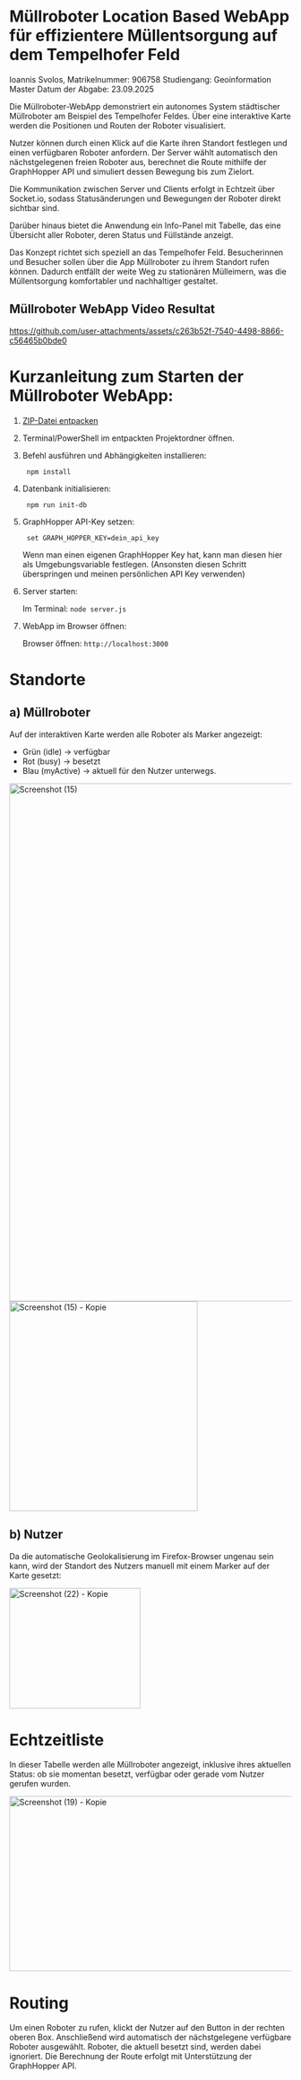 # Müllroboter Location Based WebApp für effizientere Müllentsorgung auf dem Tempelhofer Feld

Ioannis Svolos, Matrikelnummer: 906758
Studiengang: Geoinformation Master
Datum der Abgabe: 23.09.2025

Die Müllroboter-WebApp demonstriert ein autonomes System städtischer Müllroboter am Beispiel des Tempelhofer Feldes.
Über eine interaktive Karte werden die Positionen und Routen der Roboter visualisiert.

Nutzer können durch einen Klick auf die Karte ihren Standort festlegen und einen verfügbaren Roboter anfordern. Der Server wählt automatisch den nächstgelegenen freien Roboter aus, berechnet die Route mithilfe der GraphHopper API und simuliert dessen Bewegung bis zum Zielort. 

Die Kommunikation zwischen Server und Clients erfolgt in Echtzeit über Socket.io, sodass Statusänderungen und Bewegungen der Roboter direkt sichtbar sind.

Darüber hinaus bietet die Anwendung ein Info-Panel mit Tabelle, das eine Übersicht aller Roboter, deren Status und Füllstände anzeigt. 

Das Konzept richtet sich speziell an das Tempelhofer Feld. Besucherinnen und Besucher sollen über die App Müllroboter zu ihrem Standort rufen können. Dadurch entfällt der weite Weg zu stationären Mülleimern, was die Müllentsorgung komfortabler und nachhaltiger gestaltet.


## Müllroboter WebApp Video Resultat

https://github.com/user-attachments/assets/c263b52f-7540-4498-8866-c56465b0bde0


# Kurzanleitung zum Starten der Müllroboter WebApp:

1. [ZIP-Datei entpacken](https://github.com/IoannisSvolosBht/MuellroboterWebAppTempelhoferFeld/blob/main/Svolos_906758.zip)
2. Terminal/PowerShell im entpackten Projektordner öffnen.
3. Befehl ausführen und Abhängigkeiten installieren:
   
        npm install
4. Datenbank initialisieren:
   
        npm run init-db

5. GraphHopper API-Key setzen:
   
        set GRAPH_HOPPER_KEY=dein_api_key
   
   Wenn man einen eigenen GraphHopper Key hat, kann man diesen hier als Umgebungsvariable festlegen. (Ansonsten diesen Schritt überspringen und meinen persönlichen API Key verwenden)

6. Server starten:
   
   Im Terminal: ``` node server.js ```

7. WebApp im Browser öffnen:
   
   Browser öffnen: ``` http://localhost:3000 ```



# Standorte
## a) Müllroboter
Auf der interaktiven Karte werden alle Roboter als Marker angezeigt:
- Grün (idle) → verfügbar
- Rot (busy) → besetzt
- Blau (myActive) → aktuell für den Nutzer unterwegs.

<img width="1914" height="923" alt="Screenshot (15)" src="https://github.com/user-attachments/assets/90c85af7-4e85-460a-8cd1-92f7a35133e1" />

<img width="336" height="374" alt="Screenshot (15) - Kopie" src="https://github.com/user-attachments/assets/eac654fc-b065-4b8c-bcfd-7ef943dad7a7" />

## b) Nutzer
Da die automatische Geolokalisierung im Firefox-Browser ungenau sein kann, wird der Standort des Nutzers manuell mit einem Marker auf der Karte gesetzt:

<img width="234" height="215" alt="Screenshot (22) - Kopie" src="https://github.com/user-attachments/assets/7b4c6f58-2f10-4c87-b8da-a6e8d0d5347b" />



# Echtzeitliste 
In dieser Tabelle werden alle Müllroboter angezeigt, inklusive ihres aktuellen Status: ob sie momentan besetzt, verfügbar oder gerade vom Nutzer gerufen wurden.

<img width="563" height="312" alt="Screenshot (19) - Kopie" src="https://github.com/user-attachments/assets/177c4cf7-305d-4a14-ab4e-edcb79d9fef2" />


# Routing 
Um einen Roboter zu rufen, klickt der Nutzer auf den Button in der rechten oberen Box. Anschließend wird automatisch der nächstgelegene verfügbare Roboter ausgewählt. Roboter, die aktuell besetzt sind, werden dabei ignoriert. Die Berechnung der Route erfolgt mit Unterstützung der GraphHopper API.

